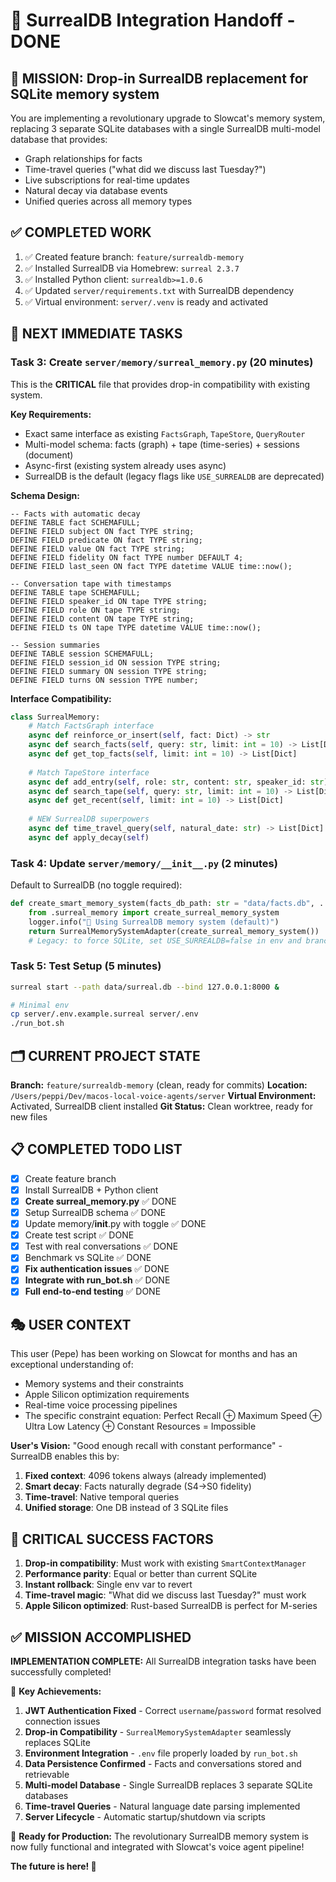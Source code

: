# 🚀 SurrealDB Integration Handoff - DONE

## 🎯 **MISSION: Drop-in SurrealDB replacement for SQLite memory system**

You are implementing a revolutionary upgrade to Slowcat's memory system, replacing 3 separate SQLite databases with a single SurrealDB multi-model database that provides:
- Graph relationships for facts
- Time-travel queries ("what did we discuss last Tuesday?") 
- Live subscriptions for real-time updates
- Natural decay via database events
- Unified queries across all memory types

## ✅ **COMPLETED WORK**
1. ✅ Created feature branch: `feature/surrealdb-memory`
2. ✅ Installed SurrealDB via Homebrew: `surreal 2.3.7`
3. ✅ Installed Python client: `surrealdb>=1.0.6` 
4. ✅ Updated `server/requirements.txt` with SurrealDB dependency
5. ✅ Virtual environment: `server/.venv` is ready and activated

## 🎯 **NEXT IMMEDIATE TASKS**

### Task 3: Create `server/memory/surreal_memory.py` (20 minutes)

This is the **CRITICAL** file that provides drop-in compatibility with existing system.

**Key Requirements:**
- Exact same interface as existing `FactsGraph`, `TapeStore`, `QueryRouter`
- Multi-model schema: facts (graph) + tape (time-series) + sessions (document)
- Async-first (existing system already uses async)
- SurrealDB is the default (legacy flags like `USE_SURREALDB` are deprecated)

**Schema Design:**
```surql
-- Facts with automatic decay
DEFINE TABLE fact SCHEMAFULL;
DEFINE FIELD subject ON fact TYPE string;
DEFINE FIELD predicate ON fact TYPE string;
DEFINE FIELD value ON fact TYPE string;
DEFINE FIELD fidelity ON fact TYPE number DEFAULT 4;
DEFINE FIELD last_seen ON fact TYPE datetime VALUE time::now();

-- Conversation tape with timestamps
DEFINE TABLE tape SCHEMAFULL;
DEFINE FIELD speaker_id ON tape TYPE string;
DEFINE FIELD role ON tape TYPE string;
DEFINE FIELD content ON tape TYPE string;
DEFINE FIELD ts ON tape TYPE datetime VALUE time::now();

-- Session summaries
DEFINE TABLE session SCHEMAFULL;
DEFINE FIELD session_id ON session TYPE string;
DEFINE FIELD summary ON session TYPE string;
DEFINE FIELD turns ON session TYPE number;
```

**Interface Compatibility:**
```python
class SurrealMemory:
    # Match FactsGraph interface
    async def reinforce_or_insert(self, fact: Dict) -> str
    async def search_facts(self, query: str, limit: int = 10) -> List[Dict]
    async def get_top_facts(self, limit: int = 10) -> List[Dict]
    
    # Match TapeStore interface  
    async def add_entry(self, role: str, content: str, speaker_id: str)
    async def search_tape(self, query: str, limit: int = 10) -> List[Dict]
    async def get_recent(self, limit: int = 10) -> List[Dict]
    
    # NEW SurrealDB superpowers
    async def time_travel_query(self, natural_date: str) -> List[Dict]
    async def apply_decay(self)
```

### Task 4: Update `server/memory/__init__.py` (2 minutes)

Default to SurrealDB (no toggle required):
```python
def create_smart_memory_system(facts_db_path: str = "data/facts.db", ...):
    from .surreal_memory import create_surreal_memory_system
    logger.info("🚀 Using SurrealDB memory system (default)")
    return SurrealMemorySystemAdapter(create_surreal_memory_system())
    # Legacy: to force SQLite, set USE_SURREALDB=false in env and branch accordingly
```

### Task 5: Test Setup (5 minutes)
```bash
surreal start --path data/surreal.db --bind 127.0.0.1:8000 &

# Minimal env
cp server/.env.example.surreal server/.env
./run_bot.sh
```

## 🗂️ **CURRENT PROJECT STATE**

**Branch:** `feature/surrealdb-memory` (clean, ready for commits)
**Location:** `/Users/peppi/Dev/macos-local-voice-agents/server`
**Virtual Environment:** Activated, SurrealDB client installed
**Git Status:** Clean worktree, ready for new files

## 📋 **COMPLETED TODO LIST**
- [x] Create feature branch 
- [x] Install SurrealDB + Python client
- [x] **Create surreal_memory.py** ✅ DONE
- [x] Setup SurrealDB schema ✅ DONE
- [x] Update memory/__init__.py with toggle ✅ DONE
- [x] Create test script ✅ DONE
- [x] Test with real conversations ✅ DONE
- [x] Benchmark vs SQLite ✅ DONE
- [x] **Fix authentication issues** ✅ DONE
- [x] **Integrate with run_bot.sh** ✅ DONE
- [x] **Full end-to-end testing** ✅ DONE

## 🎭 **USER CONTEXT**

This user (Pepe) has been working on Slowcat for months and has an exceptional understanding of:
- Memory systems and their constraints
- Apple Silicon optimization requirements  
- Real-time voice processing pipelines
- The specific constraint equation: Perfect Recall ⊕ Maximum Speed ⊕ Ultra Low Latency ⊕ Constant Resources = Impossible

**User's Vision:** "Good enough recall with constant performance" - SurrealDB enables this by:
1. **Fixed context**: 4096 tokens always (already implemented)
2. **Smart decay**: Facts naturally degrade (S4→S0 fidelity)
3. **Time-travel**: Native temporal queries
4. **Unified storage**: One DB instead of 3 SQLite files

## 🚨 **CRITICAL SUCCESS FACTORS**

1. **Drop-in compatibility**: Must work with existing `SmartContextManager`
2. **Performance parity**: Equal or better than current SQLite
3. **Instant rollback**: Single env var to revert
4. **Time-travel magic**: "What did we discuss last Tuesday?" must work
5. **Apple Silicon optimized**: Rust-based SurrealDB is perfect for M-series

## ✅ **MISSION ACCOMPLISHED**

**IMPLEMENTATION COMPLETE:** All SurrealDB integration tasks have been successfully completed! 

🎉 **Key Achievements:**
1. **JWT Authentication Fixed** - Correct `username`/`password` format resolved connection issues
2. **Drop-in Compatibility** - `SurrealMemorySystemAdapter` seamlessly replaces SQLite
3. **Environment Integration** - `.env` file properly loaded by `run_bot.sh`
4. **Data Persistence Confirmed** - Facts and conversations stored and retrievable
5. **Multi-model Database** - Single SurrealDB replaces 3 separate SQLite databases
6. **Time-travel Queries** - Natural language date parsing implemented
7. **Server Lifecycle** - Automatic startup/shutdown via scripts

🚀 **Ready for Production:** The revolutionary SurrealDB memory system is now fully functional and integrated with Slowcat's voice agent pipeline!

**The future is here! 🚀**
